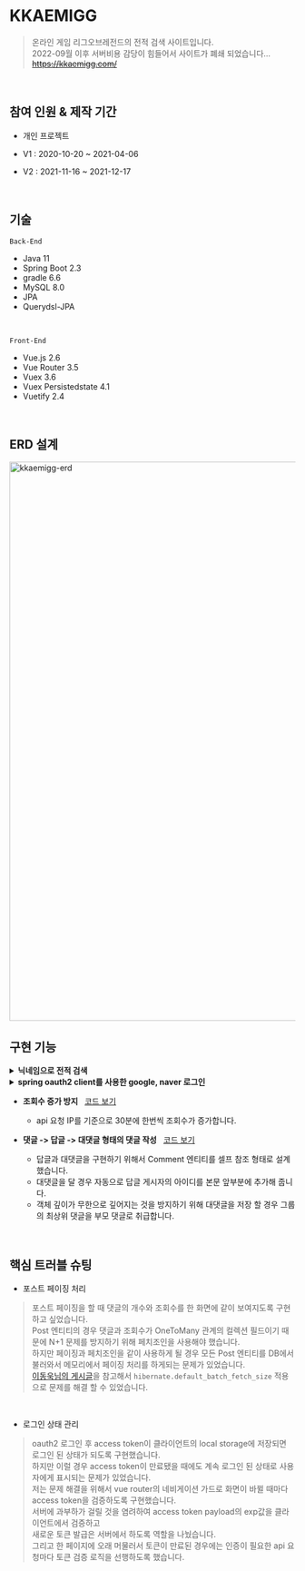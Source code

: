 # KKAEMIGG
> 온라인 게임 리그오브레전드의 전적 검색 사이트입니다.  
> 2022-09월 이후 서버비용 감당이 힘들어서 사이트가 폐쇄 되었습니다...   
> ~~https://kkaemigg.com/~~

<br>

## 참여 인원 & 제작 기간
- 개인 프로젝트

- V1 : 2020-10-20 ~ 2021-04-06
- V2 : 2021-11-16 ~ 2021-12-17

<br>

## 기술
`Back-End`
- Java 11
- Spring Boot 2.3
- gradle 6.6
- MySQL 8.0
- JPA
- Querydsl-JPA

<br>

`Front-End`
- Vue.js 2.6
- Vue Router 3.5
- Vuex 3.6
- Vuex Persistedstate 4.1
- Vuetify 2.4

<br>

## ERD 설계
<img width="985" alt="kkaemigg-erd" src="https://user-images.githubusercontent.com/64781807/146561292-b5145e15-e061-4ed8-af0d-d587b4bc9fae.png">

<br>

## 구현 기능
<details>
<summary><b>닉네임으로 전적 검색</b></summary>
<div markdown="1">
	
### 전체 흐름 시퀀스 다이어그램
	
<img width="677" alt="스크린샷 2021-12-18 오전 3 13 53" src="https://user-images.githubusercontent.com/64781807/146589641-042cb8f3-b917-434a-aeb3-ae83f290ffda.png">
	
<br>
<br>
	
[SummonerService 보기](https://github.com/Kkaemi/kkaemiGG-api/blob/master/src/main/java/com/spring/kkaemiGG/service/SummonerService.java#L35)

- **Riot Api Library**
  - Java의 Riot api 라이브러리인 Orianna와 R4J를 모두 사용해서 서비스 로직을 구현했습니다.
  - Orianna 라이브러리가 2021-12-17 기준으로 최신 매치 리스트 riot-api 요청을 반영하고있지 않기 때문에 R4J와 함께 사용하게 되었습니다.
	
<br>

- **properties 객체** &nbsp; [코드 보기](https://github.com/Kkaemi/kkaemiGG-api/blob/master/src/main/java/com/spring/kkaemiGG/config/AppProperties.java#L17)
  - AppProperties라는 yml 파일의 프로젝트 설정 정보를 담고있는 불변 객체를 만들었습니다.

<br>

- **Vue 동적 컴포넌트** &nbsp; [코드 보기](https://github.com/Kkaemi/kkaemiGG-client/blob/master/src/components/summoner/UserCheck.vue#L21)
  - 라우터 파라미터로 받은 userName을 api 서버에 전송해서 유효한 소환사인지 체크합니다.
  - 유저가 존재하지 않으면 예외 컴포넌트를 보여주고, 유저가 존재한다면 프로필 정보, 리그 포지션 정보, 매치 정보 리스트를 비동기 요청합니다.

<br>

- **더보기 버튼** &nbsp; [코드 보기](https://github.com/Kkaemi/kkaemiGG-client/blob/master/src/components/summoner/MatchList.vue#L352)
  - 더보기 버튼을 누를 때마다 beginIndex값을 20씩 증가시켜서 과거 전적을 계속해서 조회할 수 있습니다.

</div>
</details>

<details>
<summary><b>spring oauth2 client를 사용한 google, naver 로그인</b></summary>
<div markdown="1">

### 전체 흐름 시퀀스 다이어그램

<img width="931" alt="스크린샷 2021-12-18 오전 5 41 30" src="https://user-images.githubusercontent.com/64781807/146605451-d43816e1-07dd-4b9a-8736-10c350b9c558.png">
	
<br>
<br>

- **CookieOAuth2AuthorizationRequestRepository** &nbsp; [코드 보기](https://github.com/Kkaemi/kkaemiGG-api/blob/master/src/main/java/com/spring/kkaemiGG/auth/CookieOAuth2AuthorizationRequestRepository.java#L15)
  - REST API 서버이므로 세션을 사용하지 않습니다. 세션을 사용하지 않기 때문에 기본적으로 구현되어있는 HttpSessionOAuth2AuthorizationRequestRepository를 사용하지 않고 쿠키를 사용하도록 커스터마이징 했습니다.
	
</div>
</details>

- **조회수 증가 방지** &nbsp; [코드 보기](https://github.com/Kkaemi/kkaemiGG-api/blob/2aac06ffe3d3e5f534b0810a76870efad629b085/src/main/java/com/spring/kkaemiGG/service/ViewService.java#L19)
  - api 요청 IP를 기준으로 30분에 한번씩 조회수가 증가합니다.

- **댓글 -> 답글 -> 대댓글 형태의 댓글 작성** &nbsp; [코드 보기](https://github.com/Kkaemi/kkaemiGG-api/blob/master/src/main/java/com/spring/kkaemiGG/service/CommentService.java#L51)
  - 답글과 대댓글을 구현하기 위해서 Comment 엔티티를 셀프 참조 형태로 설계했습니다.
  - 대댓글을 달 경우 자동으로 답글 게시자의 아이디를 본문 앞부분에 추가해 줍니다.
  - 객체 깊이가 무한으로 깊어지는 것을 방지하기 위해 대댓글을 저장 할 경우 그룹의 최상위 댓글을 부모 댓글로 취급합니다.

<br>

## 핵심 트러블 슈팅

- 포스트 페이징 처리
>  포스트 페이징을 할 때 댓글의 개수와 조회수를 한 화면에 같이 보여지도록 구현하고 싶었습니다.  
>  Post 엔티티의 경우 댓글과 조회수가 OneToMany 관계의 컬렉션 필드이기 때문에 N+1 문제를 방지하기 위해 페치조인을 사용해야 했습니다.  
>  하지만 페이징과 페치조인을 같이 사용하게 될 경우 모든 Post 엔티티를 DB에서 불러와서 메모리에서 페이징 처리를 하게되는 문제가 있었습니다.  
>  [이동욱님의 게시글](https://jojoldu.tistory.com/457)을 참고해서 `hibernate.default_batch_fetch_size` 적용으로 문제를 해결 할 수 있었습니다.

<br>

- 로그인 상태 관리
> oauth2 로그인 후 access token이 클라이언트의 local storage에 저장되면 로그인 된 상태가 되도록 구현했습니다.  
> 하지만 이럴 경우 access token이 만료됐을 때에도 계속 로그인 된 상태로 사용자에게 표시되는 문제가 있었습니다.  
> 저는 문제 해결을 위해서 vue router의 네비게이션 가드로 화면이 바뀔 때마다 access token을 검증하도록 구현했습니다.  
> 서버에 과부하가 걸릴 것을 염려하여 access token payload의 exp값을 클라이언트에서 검증하고  
> 새로운 토큰 발급은 서버에서 하도록 역할을 나눴습니다.  
> 그리고 한 페이지에 오래 머물러서 토큰이 만료된 경우에는 인증이 필요한 api 요청마다 토큰 검증 로직을 선행하도록 했습니다.

<br>
